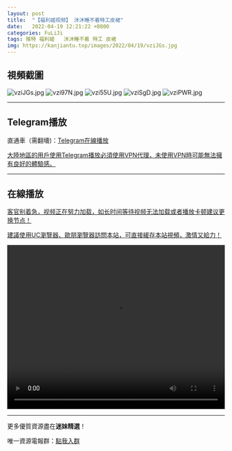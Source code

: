```yaml
---
layout: post
title:  "【福利姬视频】 沐沐睡不着特工皮裙"
date:   2022-04-19 12:21:22 +0800
categories: FuLiJi
tags: 推特 福利姬   沐沐睡不着 特工 皮裙
img: https://kanjiantu.top/images/2022/04/19/vziJGs.jpg
---
```



## 視頻截圖

![vziJGs.jpg](https://kanjiantu.top/images/2022/04/19/vziJGs.jpg)
![vzi97N.jpg](https://kanjiantu.top/images/2022/04/19/vzi97N.jpg)
![vzi55U.jpg](https://kanjiantu.top/images/2022/04/19/vzi55U.jpg)
![vziSgD.jpg](https://kanjiantu.top/images/2022/04/19/vziSgD.jpg)
![vziPWR.jpg](https://kanjiantu.top/images/2022/04/19/vziPWR.jpg)

* * *
## Telegram播放

直通車（需翻墻)：[Telegram在線播放](https://t.me/mimeijingxuan/782)


<u>大陸地區的用戶使用Telegram播放必須使用VPN代理，未使用VPN時可能無法擁有良好的體驗感。</u> 
* * *
## 在線播放
<u>客官别着急，视频正在努力加载，如长时间等待视频无法加载或者播放卡顿建议更换节点！</u>

<u>建議使用UC瀏覽器、歐朋瀏覽器訪問本站，可直接緩存本站視頻，激情又給力！</u>
<center><video src="https://cdn.publer.io/uploads/videos/625d84d9db27975979cbe5dd/8a6d469b7f08c8e928bca1c1cde2aa2e.mp4" width="100%" height="380px" controls="controls"></video></center>

* * *
更多優質資源盡在**迷妹精選**！

唯一資源電報群：[點我入群](https://t.me/mimeijingxuan)


